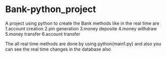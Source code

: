 # Bank-python_project
A project using python to create the Bank methods like in the real time are 
1.account creation
2.pin generation
3.money deposite
4.money withdraw
5.money transfer
6.account transfer

The all real time methods are done by using python(main1.py)
and also  you can see the real time changes in the database also

